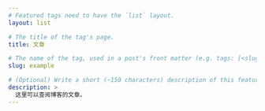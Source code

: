 ```yaml
---
# Featured tags need to have the `list` layout.
layout: list

# The title of the tag's page.
title: 文章

# The name of the tag, used in a post's front matter (e.g. tags: [<slug>]).
slug: example

# (Optional) Write a short (~150 characters) description of this featured tag.
description: >
  这里可以查阅博客的文章。
---
```


